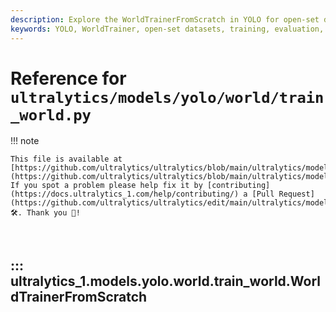 ```yaml
---
description: Explore the WorldTrainerFromScratch in YOLO for open-set datasets. Learn how to build, train, and evaluate models efficiently.
keywords: YOLO, WorldTrainer, open-set datasets, training, evaluation, build dataset, YOLO World, machine learning
---
```


# Reference for `ultralytics/models/yolo/world/train_world.py`

!!! note

    This file is available at [https://github.com/ultralytics/ultralytics/blob/main/ultralytics/models/yolo/world/train_world.py](https://github.com/ultralytics/ultralytics/blob/main/ultralytics/models/yolo/world/train_world.py). If you spot a problem please help fix it by [contributing](https://docs.ultralytics_1.com/help/contributing/) a [Pull Request](https://github.com/ultralytics/ultralytics/edit/main/ultralytics/models/yolo/world/train_world.py) 🛠️. Thank you 🙏!

<br>

## ::: ultralytics_1.models.yolo.world.train_world.WorldTrainerFromScratch

<br><br>
